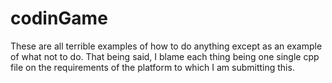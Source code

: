 # codinGame
These are all terrible examples of how to do anything except as an example of what not to do.
That being said, I blame each thing being one single cpp file on the requirements of the platform to which I am submitting this.
